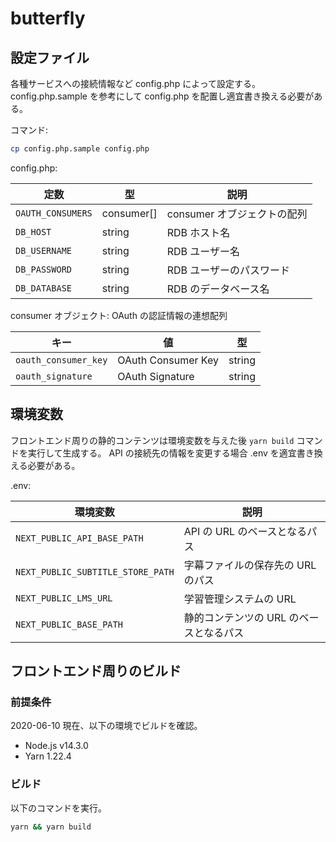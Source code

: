 # butterfly

## 設定ファイル

各種サービスへの接続情報など config.php によって設定する。
config.php.sample を参考にして config.php を配置し適宜書き換える必要がある。

コマンド:

```sh
cp config.php.sample config.php
```

config.php:

| 定数              | 型         | 説明                        |
| ----------------- | ---------- | --------------------------- |
| `OAUTH_CONSUMERS` | consumer[] | consumer オブジェクトの配列 |
| `DB_HOST`         | string     | RDB ホスト名                |
| `DB_USERNAME`     | string     | RDB ユーザー名              |
| `DB_PASSWORD`     | string     | RDB ユーザーのパスワード    |
| `DB_DATABASE`     | string     | RDB のデータベース名        |

consumer オブジェクト: OAuth の認証情報の連想配列

| キー                 | 値                 | 型     |
| -------------------- | ------------------ | ------ |
| `oauth_consumer_key` | OAuth Consumer Key | string |
| `oauth_signature`    | OAuth Signature    | string |

## 環境変数

フロントエンド周りの静的コンテンツは環境変数を与えた後 `yarn build` コマンドを実行して生成する。
API の接続先の情報を変更する場合 .env を適宜書き換える必要がある。

.env:

| 環境変数                          | 説明                                    |
| --------------------------------- | --------------------------------------- |
| `NEXT_PUBLIC_API_BASE_PATH`       | API の URL のベースとなるパス           |
| `NEXT_PUBLIC_SUBTITLE_STORE_PATH` | 字幕ファイルの保存先の URL のパス       |
| `NEXT_PUBLIC_LMS_URL`             | 学習管理システムの URL                  |
| `NEXT_PUBLIC_BASE_PATH`           | 静的コンテンツの URL のベースとなるパス |

## フロントエンド周りのビルド

### 前提条件

2020-06-10 現在、以下の環境でビルドを確認。

- Node.js v14.3.0
- Yarn 1.22.4

### ビルド

以下のコマンドを実行。

```sh
yarn && yarn build
```
